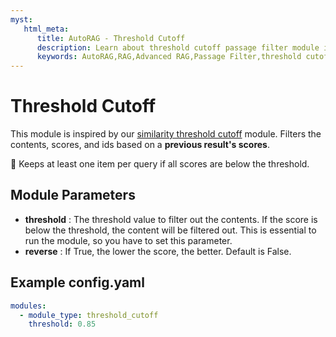 ```yaml
---
myst:
   html_meta:
      title: AutoRAG - Threshold Cutoff
      description: Learn about threshold cutoff passage filter module in AutoRAG
      keywords: AutoRAG,RAG,Advanced RAG,Passage Filter,threshold cutoff
---
```

# Threshold Cutoff

This module is inspired by our [similarity threshold cutoff](https://docs.auto-rag.com/nodes/passage_filter/similarity_threshold_cutoff.html) module.
Filters the contents, scores, and ids based on a **previous result's scores**.

📣 Keeps at least one item per query if all scores are below the threshold.

## **Module Parameters**

- **threshold** : The threshold value to filter out the contents.
  If the score is below the threshold, the content will be filtered out.
  This is essential to run the module, so you have to set this parameter.
- **reverse** : If True, the lower the score, the better.
  Default is False.

## **Example config.yaml**

```yaml
modules:
  - module_type: threshold_cutoff
    threshold: 0.85
```
